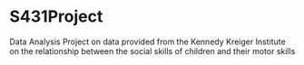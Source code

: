 # S431Project
Data Analysis Project on data provided from the Kennedy Kreiger Institute on the relationship between the social skills of children 
and their motor skills
